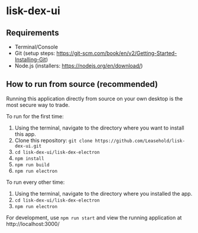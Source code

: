 # lisk-dex-ui

## Requirements

- Terminal/Console
- Git (setup steps: https://git-scm.com/book/en/v2/Getting-Started-Installing-Git)
- Node.js (installers: https://nodejs.org/en/download/)

## How to run from source (recommended)

Running this application directly from source on your own desktop is the most secure way to trade.

To run for the first time:

1. Using the terminal, navigate to the directory where you want to install this app.
2. Clone this repository: `git clone https://github.com/Leasehold/lisk-dex-ui.git`
3. `cd lisk-dex-ui/lisk-dex-electron`
4. `npm install`
5. `npm run build`
6. `npm run electron`

To run every other time:

1. Using the terminal, navigate to the directory where you installed the app.
2. `cd lisk-dex-ui/lisk-dex-electron`
3. `npm run electron`

For development, use `npm run start` and view the running application at http://localhost:3000/
